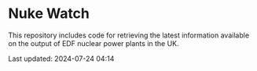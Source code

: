 # Nuke Watch

This repository includes code for retrieving the latest information available on the output of EDF nuclear power plants in the UK.

Last updated: 2024-07-24 04:14